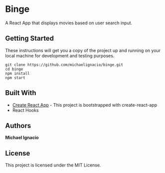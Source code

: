 # Binge

A React App that displays movies based on user search input.

## Getting Started

These instructions will get you a copy of the project up and running on your local machine for development and testing purposes.

```
git clone https://github.com/michaelignacio/binge.git
cd binge
npm install
npm start
```

## Built With

* [Create React App](https://github.com/facebook/create-react-app) - This project is bootstrapped with create-react-app
* React Hooks

## Authors

**Michael Ignacio**

## License

This project is licensed under the MIT License.